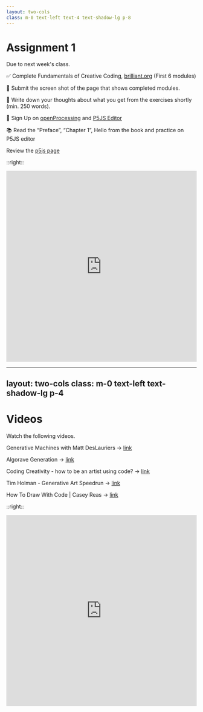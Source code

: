```yaml
---
layout: two-cols
class: m-0 text-left text-4 text-shadow-lg p-8
---
```



# Assignment 1
Due to next week's class.

✅ Complete Fundamentals of Creative Coding, [brilliant.org](https://brilliant.org/courses/creative-coding/) (First 6 modules)

📨 Submit the screen shot of the page that shows completed modules. 

📝 Write down your thoughts about what you get from the exercises shortly (min. 250 words).

🔴 Sign Up on [openProcessing](https://openprocessing.org/) and [P5JS Editor](https://editor.p5js.org/)

📚 Read the “Preface”, “Chapter 1”, Hello from the book and practice on P5JS editor

<carbon-link color-yellow/> Review the [p5js page](https://p5js.org) 

::right::
<div style="width:100%;height:0;padding-bottom:100%;position:relative;"><iframe src="https://giphy.com/embed/Wr5uHgH8ii0jm" width="100%" height="100%" style="position:absolute" frameBorder="0" class="giphy-embed" allowFullScreen></iframe></div>

---
layout: two-cols
class: m-0 text-left text-shadow-lg p-4
---

# Videos
Watch the following videos.

Generative Machines with Matt DesLauriers → [link](https://www.youtube.com/watch?v=8Uo6zFwSO78)

Algorave Generation → [link](https://www.youtube.com/watch?v=S2EZqikCIfY)

Coding Creativity - how to be an artist using code? → [link](https://www.youtube.com/watch?v=xzn5XSqOVJA)

Tim Holman - Generative Art Speedrun → [link](https://www.youtube.com/watch?v=4Se0_w0ISYk)

How To Draw With Code | Casey Reas → [link](https://www.youtube.com/watch?v=_8DMEHxOLQE)


::right::
<div style="width:100%;height:0;padding-bottom:100%;position:relative;"><iframe src="https://giphy.com/embed/l2SpXaJA67JaSqSxq" width="100%" height="100%" style="position:absolute" frameBorder="0" class="giphy-embed" allowFullScreen></iframe></div>